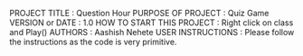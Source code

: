 PROJECT TITLE : Question Hour
PURPOSE OF PROJECT : Quiz Game
VERSION or DATE : 1.0
HOW TO START THIS PROJECT : Right click on class and Play()
AUTHORS : Aashish Nehete
USER INSTRUCTIONS : Please follow the instructions as the code is very primitive.